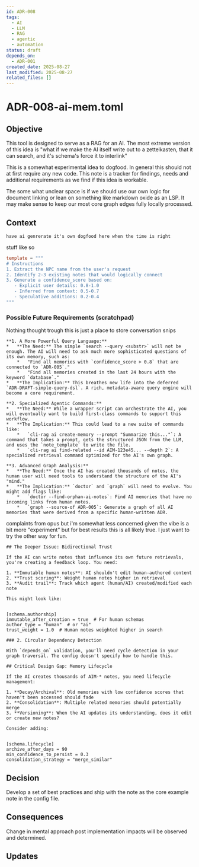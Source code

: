 ```yaml
---
id: ADR-008
tags:
  - AI
  - LLM
  - RAG
  - agentic
  - automation
status: draft
depends_on:
  - ADR-001
created_date: 2025-08-27
last_modified: 2025-08-27
related_files: []
---
```


# ADR-008-ai-mem.toml

## Objective
<!-- A concise statement explaining the goal of this decision. -->

This tool is designed to serve as a RAG for an AI. The most extreme version of this idea is "what if we make the AI itself write out to a zettelkasten, that it can search, and it's schema's force it to interlink"

This is a somewhat experimental idea to dogfood. In general this should not at first require any new code. This note is a tracker for findings, needs and additional requirements as we find if this idea is workable. 

The some what unclear space is if we should use our own logic for document linking or lean on something like markdown oxide as an LSP. It may make sense to keep our most core graph edges fully locally processed. 

## Context
<!-- What is the issue that we're seeing that is motivating this decision or change? -->

`have ai genrerate it's own dogfood here when the time is right`

stuff like so 
```toml
template = """
# Instructions
1. Extract the NPC name from the user's request
2. Identify 2-3 existing notes that would logically connect
3. Generate a confidence_score based on:
   - Explicit user details: 0.8-1.0
   - Inferred from context: 0.5-0.7
   - Speculative additions: 0.2-0.4
"""
```

### Possible Future Requirements (scratchpad) 

Nothing thought trough this is just a place to store conversation snips

```gemini 2.5 pro
**1. A More Powerful Query Language:**
*   **The Need:** The simple `search --query <substr>` will not be enough. The AI will need to ask much more sophisticated questions of its own memory, such as:
    *   "Find all memories with `confidence_score > 0.8` that are connected to `ADR-005`."
    *   "Find all memories created in the last 24 hours with the keyword `database`."
*   **The Implication:** This breathes new life into the deferred `ADR-DRAFT-simple-query-dsl`. A rich, metadata-aware query engine will become a core requirement.

**2. Specialized Agentic Commands:**
*   **The Need:** While a wrapper script can orchestrate the AI, you will eventually want to build first-class commands to support this workflow.
*   **The Implication:** This could lead to a new suite of commands like:
    *   `cli-rag ai create-memory --prompt "Summarize this..."`: A command that takes a prompt, gets the structured JSON from the LLM, and uses the `note_template` to write the file.
    *   `cli-rag ai find-related --id AIM-123e45... --depth 2`: A specialized retrieval command optimized for the AI's own graph.

**3. Advanced Graph Analysis:**
*   **The Need:** Once the AI has created thousands of notes, the human user will need tools to understand the structure of the AI's "mind."
*   **The Implication:** `doctor` and `graph` will need to evolve. You might add flags like:
    *   `doctor --find-orphan-ai-notes`: Find AI memories that have no incoming links from human notes.
    *   `graph --source-of ADR-005`: Generate a graph of all AI memories that were derived from a specific human-written ADR.
```

complaints from opus but i'm somewhat less concerned given the vibe is a bit more "experiment" but for best results this is all likely true. I just want to try the other way for fun. 

```
## The Deeper Issue: Bidirectional Trust

If the AI can write notes that influence its own future retrievals, you're creating a feedback loop. You need:

1. **Immutable human notes**: AI shouldn't edit human-authored content
2. **Trust scoring**: Weight human notes higher in retrieval
3. **Audit trail**: Track which agent (human/AI) created/modified each note

This might look like:


[schema.authorship]
immutable_after_creation = true  # For human schemas
author_type = "human"  # or "ai"
trust_weight = 1.0  # Human notes weighted higher in search
```

```fair
### 2. Circular Dependency Detection

With `depends_on` validation, you'll need cycle detection in your graph traversal. The config doesn't specify how to handle this.

## Critical Design Gap: Memory Lifecycle

If the AI creates thousands of AIM-* notes, you need lifecycle management:

1. **Decay/Archival**: Old memories with low confidence scores that haven't been accessed should fade
2. **Consolidation**: Multiple related memories should potentially merge
3. **Versioning**: When the AI updates its understanding, does it edit or create new notes?

Consider adding:


[schema.lifecycle]
archive_after_days = 90
min_confidence_to_persist = 0.3
consolidation_strategy = "merge_similar"
```

## Decision
<!-- What is the change that we're proposing and/or doing? -->

Develop a set of best practices and ship with the note as the core example note in the config file. 


## Consequences
<!-- What becomes easier or more difficult to do because of this change? -->

Change in mental approach post implementation impacts will be observed and determined. 

## Updates
<!-- Changes that happened when the rubber met the road -->
